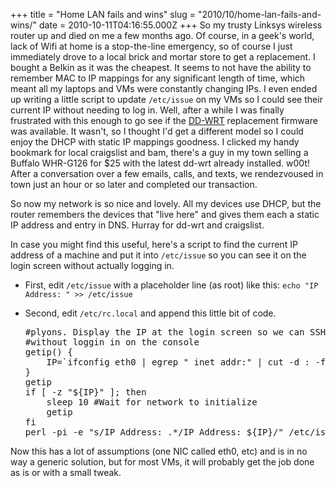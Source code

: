 +++
title = "Home LAN fails and wins"
slug = "2010/10/home-lan-fails-and-wins/"
date = 2010-10-11T04:16:55.000Z
+++
So my trusty Linksys wireless router up and died on me a few months ago. Of course, in a geek's world, lack of Wifi at home is a stop-the-line emergency, so of course I just immediately drove to a local brick and mortar store to get a replacement. I bought a Belkin as it was the cheapest. It seems to not have the ability to remember MAC to IP mappings for any significant length of time, which meant all my laptops and VMs were constantly changing IPs. I even ended up writing a little script to update `/etc/issue` on my VMs so I could see their current IP without needing to log in. Well, after a while I was finally frustrated with this enough to go see if the [DD-WRT](http://www.dd-wrt.com) replacement firmware was available. It wasn't, so I thought I'd get a different model so I could enjoy the DHCP with static IP mappings goodness. I clicked my handy bookmark for local craigslist and bam, there's a guy in my town selling a Buffalo WHR-G126 for $25 with the latest dd-wrt already installed. w00t! After a conversation over a few emails, calls, and texts, we rendezvoused in town just an hour or so later and completed our transaction.

So now my network is so nice and lovely. All my devices use DHCP, but the router remembers the devices that "live here" and gives them each a static IP address and entry in DNS. Hurray for dd-wrt and craigslist.

In case you might find this useful, here's a script to find the current IP address of a machine and put it into `/etc/issue` so you can see it on the login screen without actually logging in.

*   First, edit `/etc/issue` with a placeholder line (as root) like this: `echo "IP Address: " >> /etc/issue`
*   Second, edit `/etc/rc.local` and append this little bit of code.

    <div class="code">

    <pre>#plyons. Display the IP at the login screen so we can SSH in
    #without loggin in on the console
    getip() {
        IP=`ifconfig eth0 | egrep " inet addr:" | cut -d : -f 2 | cut -d " " -f 1`
    }
    getip
    if [ -z "${IP}" ]; then
        sleep 10 #Wait for network to initialize
        getip
    fi
    perl -pi -e "s/IP Address: .*/IP Address: ${IP}/" /etc/issue
    </pre>

    </div>

Now this has a lot of assumptions (one NIC called eth0, etc) and is in no way a generic solution, but for most VMs, it will probably get the job done as is or with a small tweak.